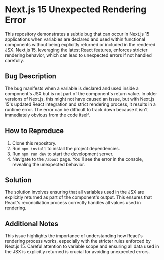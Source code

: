 # Next.js 15 Unexpected Rendering Error

This repository demonstrates a subtle bug that can occur in Next.js 15 applications when variables are declared and used within functional components without being explicitly returned or included in the rendered JSX. Next.js 15, leveraging the latest React features, enforces stricter rendering behavior, which can lead to unexpected errors if not handled carefully.

## Bug Description

The bug manifests when a variable is declared and used inside a component's JSX but is not part of the component's return value.  In older versions of Next.js, this might not have caused an issue, but with Next.js 15's updated React integration and strict rendering process, it results in a runtime error.  The error can be difficult to track down because it isn't immediately obvious from the code itself.

## How to Reproduce

1. Clone this repository.
2. Run `npm install` to install the project dependencies.
3. Run `npm run dev` to start the development server.
4. Navigate to the `/about` page.  You'll see the error in the console, revealing the unexpected behavior.

## Solution

The solution involves ensuring that all variables used in the JSX are explicitly returned as part of the component's output. This ensures that React's reconciliation process correctly handles all values used in rendering.

## Additional Notes

This issue highlights the importance of understanding how React's rendering process works, especially with the stricter rules enforced by Next.js 15. Careful attention to variable scope and ensuring all data used in the JSX is explicitly returned is crucial for avoiding unexpected errors.
